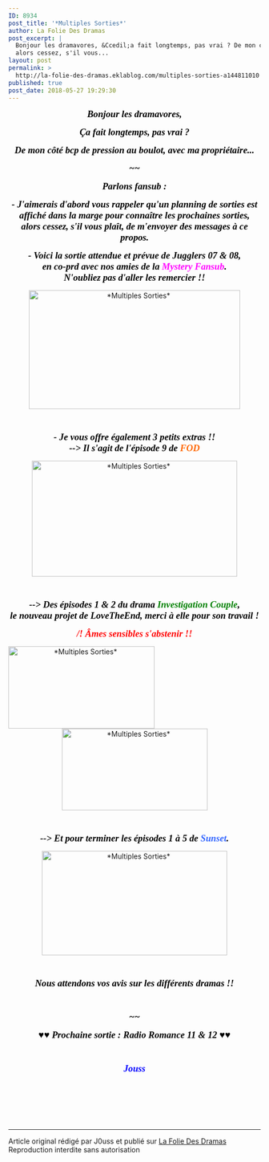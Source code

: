 ```yaml
---
ID: 8934
post_title: '*Multiples Sorties*'
author: La Folie Des Dramas
post_excerpt: |
  Bonjour les dramavores, &Ccedil;a fait longtemps, pas vrai ? De mon c&ocirc;t&eacute; bcp de pression au boulot, avec ma propri&eacute;taire... ~~ Parlons fansub : - J'aimerais d'abord vous rappeler qu'un planning de sorties est affich&eacute; dans la marge pour conna&icirc;tre les prochaines sorties,
  alors cessez, s'il vous...
layout: post
permalink: >
  http://la-folie-des-dramas.eklablog.com/multiples-sorties-a144811010
published: true
post_date: 2018-05-27 19:29:30
---
```

<p style="text-align: center;"><strong><span style="font-size: 14pt; color: #000000;"><em><span style="font-family: book antiqua, palatino;">Bonjour les dramavores,</span></em></span></strong></p>
<p style="text-align: center;"><strong><span style="font-size: 14pt; color: #000000;"><em><span style="font-family: book antiqua, palatino;">&Ccedil;a fait longtemps, pas vrai ?</span></em></span></strong></p>
<p style="text-align: center;"><strong><span style="font-size: 14pt; color: #000000;"><em><span style="font-family: book antiqua, palatino;">De mon c&ocirc;t&eacute; bcp de pression au boulot, avec ma propri&eacute;taire...</span></em></span></strong></p>
<p style="text-align: center;"><strong><span style="font-size: 14pt; color: #000000;"><em><span style="font-family: book antiqua, palatino;">~~</span></em></span></strong></p>
<p style="text-align: center;"><strong><span style="font-size: 14pt; color: #000000;"><em><span style="font-family: book antiqua, palatino;">Parlons fansub :</span></em></span></strong></p>
<p style="text-align: center;"><strong><span style="font-size: 14pt; color: #000000;"><em><span style="font-family: book antiqua, palatino;">- J'aimerais d'abord vous rappeler qu'un planning de sorties est affich&eacute; dans la marge pour conna&icirc;tre les prochaines sorties,<br/>alors cessez, s'il vous pla&icirc;t, de m'envoyer des messages &agrave; ce propos.</span></em></span></strong></p>
<p style="text-align: center;"><strong><span style="font-size: 14pt; color: #000000;"><em><span style="font-family: book antiqua, palatino;">- Voici la sortie attendue et pr&eacute;vue de Jugglers 07 &amp; 08,<br/>en co-prd avec nos amies de la <span style="color: #ff00ff;">Mystery Fansub</span>.<br/>N'oubliez pas d'aller les remercier !!<br/></span></em></span></strong></p>
<p style="text-align: center;"><img src="https://united-subs.dearclouds.com/wp-content/uploads/2018/05/99cc83e5a92f09024b03c8ab40f0b7ca.jpg" alt="*Multiples Sorties*" width="422" height="237"/></p>
<p style="text-align: center;">&nbsp;</p>
<p style="text-align: center;"><strong><span style="font-size: 14pt; color: #000000;"><em><span style="font-family: book antiqua, palatino;">- Je vous offre &eacute;galement 3 petits extras !! <br/>--&gt; Il s'agit de l'&eacute;pisode 9 de <span style="color: #ff6600;">FOD</span><br/></span></em></span></strong></p>
<p style="text-align: center;"><img src="http://ekladata.com/9qoWNhGIOS_O2oyA9kMxpQd1pEY@410x231.jpg" alt="*Multiples Sorties*" width="410" height="231"/></p>
<p style="text-align: center;">&nbsp;</p>
<p style="text-align: center;"><strong><span style="font-size: 14pt; color: #000000;"><em><span style="font-family: book antiqua, palatino;">--&gt; Des &eacute;pisodes 1 &amp; 2 du drama <span style="color: #008000;">Investigation Couple</span>,<br/>le nouveau projet de LoveTheEnd, merci &agrave; elle pour son travail !<br/></span></em></span></strong></p>
<p style="text-align: center;"><strong><span style="font-size: 14pt; color: #000000;"><em><span style="font-family: book antiqua, palatino;"><span style="color: #ff0000;">/! &Acirc;mes sensibles s'abstenir !!</span></span></em></span></strong></p>
<p style="text-align: center;"><img style="float: left;" src="http://ekladata.com/F4fNEBL33_Th5LEzh6FhNAK_-TA@292x164.jpg" alt="*Multiples Sorties*" width="292" height="164"/>&nbsp;&nbsp;&nbsp;&nbsp;&nbsp; <img src="http://ekladata.com/OMaDcTVNMO9VRzOSm30q2ko4PS4@291x163.jpg" alt="*Multiples Sorties*" width="291" height="163"/></p>
<p style="text-align: center;">&nbsp;</p>
<p style="text-align: center;"><strong><span style="font-size: 14pt; color: #000000;"><em><span style="font-family: book antiqua, palatino;">--&gt; Et pour terminer les &eacute;pisodes 1 &agrave; 5 de <span style="color: #3366ff;">Sunset<span style="color: #000000;">.</span></span><br/></span></em></span></strong></p>
<p style="text-align: center;"><img src="http://ekladata.com/Yl3GDweAVoSP2_8w5iizJybkaYM@370x208.jpg" alt="*Multiples Sorties*" width="370" height="208"/></p>
<p style="text-align: center;">&nbsp;</p>
<p style="text-align: center;"><strong><span style="font-size: 14pt; color: #000000;"><em><span style="font-family: book antiqua, palatino;">Nous attendons vos avis sur les diff&eacute;rents dramas !!<br/></span></em></span></strong></p>
<p style="text-align: center;">&nbsp;</p>
<p style="text-align: center;"><strong><span style="font-size: 14pt; color: #000000;"><em><span style="font-family: book antiqua, palatino;">~~</span></em></span></strong></p>
<p style="text-align: center;"><strong><span style="font-size: 14pt; color: #000000;"><em><span style="font-family: book antiqua, palatino;"><span style="color: #000000;">&hearts;&hearts; Prochaine sortie : Radio Romance 11 &amp; 12 &hearts;&hearts;</span><br/></span></em></span></strong></p>
<p style="text-align: center;">&nbsp;</p>
<p style="text-align: center;"><span style="color: #0000ff;"><strong><span style="font-size: 14pt;"><em><span style="font-family: book antiqua, palatino;">Jouss</span></em></span></strong></span></p>
<p style="text-align: center;">&nbsp;</p><br /><br /><br /><hr />Article original rédigé par J0uss et publié sur <a href="http://la-folie-des-dramas.eklablog.com/">La Folie Des Dramas</a> <br /> Reproduction interdite sans autorisation
